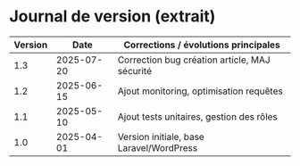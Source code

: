 # Journal de version (extrait)

| Version | Date       | Corrections / évolutions principales                |
|---------|------------|---------------------------------------------------|
| 1.3     | 2025-07-20 | Correction bug création article, MAJ sécurité     |
| 1.2     | 2025-06-15 | Ajout monitoring, optimisation requêtes           |
| 1.1     | 2025-05-10 | Ajout tests unitaires, gestion des rôles          |
| 1.0     | 2025-04-01 | Version initiale, base Laravel/WordPress          |
